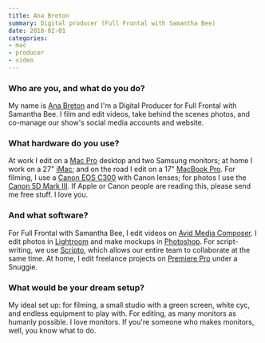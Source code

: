 ```yaml
---
title: Ana Breton
summary: Digital producer (Full Frontal with Samantha Bee)
date: 2018-02-01
categories:
- mac
- producer
- video
---
```


### Who are you, and what do you do?

My name is [Ana Breton](http://www.anabretonfilms.com/ "Ana's website.") and I'm a Digital Producer for Full Frontal with Samantha Bee. I film and edit videos, take behind the scenes photos, and co-manage our show's social media accounts and website. 

### What hardware do you use?

At work I edit on a [Mac Pro][mac-pro] desktop and two Samsung monitors; at home I work on a 27" [iMac][]; and on the road I edit on a 17" [MacBook Pro][macbook-pro]. For filming, I use a [Canon EOS C300][eos-c300] with Canon lenses; for photos I use the [Canon 5D Mark III][eos-5d-mark-iii]. If Apple or Canon people are reading this, please send me free stuff. I love you. 

### And what software?

For Full Frontal with Samantha Bee, I edit videos on [Avid Media Composer][media-composer]. I edit photos in [Lightroom][] and make mockups in [Photoshop][]. For script-writing, we use [Scripto][], which allows our entire team to collaborate at the same time. At home, I edit freelance projects on [Premiere Pro][premiere-pro] under a Snuggie. 

### What would be your dream setup?

My ideal set up: for filming, a small studio with a green screen, white cyc, and endless equipment to play with. For editing, as many monitors as humanly possible. I love monitors. If you're someone who makes monitors, well, you know what to do.

[eos-5d-mark-iii]: http://web.archive.org/web/20151103132744/http://www.usa.canon.com:80/cusa/consumer/products/cameras/slr_cameras/eos_5d_mark_iii "A 22.3 megapixel DSLR."
[eos-c300]: http://web.archive.org/web/20151012154859/http://www.usa.canon.com:80/cusa/professional/products/professional_cameras/cinema_eos_cameras/eos_c300 "A 35mm digital video camera."
[imac]: https://www.apple.com/imac-24/ "An all-in-one computer."
[lightroom]: https://www.adobe.com/products/photoshop-lightroom.html "Photo management and editing software."
[mac-pro]: https://www.apple.com/mac-pro/ "The Intel-based Mac tower computer."
[macbook-pro]: https://www.apple.com/macbook-pro/ "A laptop."
[media-composer]: http://web.archive.org/web/20210303212036/https://www.avid.com/en/media-composer "Film and video editing software."
[photoshop]: https://www.adobe.com/products/photoshop.html "A bitmap image editor."
[premiere-pro]: https://en.wikipedia.org/wiki/Adobe_Premiere_Pro "A video editing suite."
[scripto]: http://web.archive.org/web/20190725231337/https://scripto.computer/ "A tool for collaboratively writing TV scripts."
